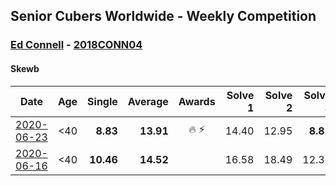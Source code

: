 ## Senior Cubers Worldwide - Weekly Competition
### [Ed Connell](../ed_connell.md) - [2018CONN04](https://www.worldcubeassociation.org/persons/2018CONN04?event=skewb)

#### Skewb

| Date | Age | Single | Average | Awards | Solve 1 | Solve 2 | Solve 3 | Solve 4 | Solve 5 | Video |
| :--: | :--: | --: | --: | :--: | --: | --: | --: | --: | --: | :-- |
| [2020-06-23](../../results/skewb/2020-06-23.md) | <40 | **8.83** | **13.91** | 🔥 ⚡ | 14.40 | 12.95 | **8.83** | 2:47.35 | 14.39 | [Link](https://www.facebook.com/events/1618516681636159/permalink/1623313707823123/) |
| [2020-06-16](../../results/skewb/2020-06-16.md) | <40 | **10.46** | **14.52** |  | 16.58 | 18.49 | 12.33 | 14.65 | **10.46** | [Link](https://www.facebook.com/events/296087658445428/permalink/299496601437867/) |


<!-- Global site tag (gtag.js) - Google Analytics -->
<script async src="https://www.googletagmanager.com/gtag/js?id=UA-86348435-3"></script>
<script>window.dataLayer = window.dataLayer || []; function gtag() {dataLayer.push(arguments);} gtag('js', new Date()); gtag('config', 'UA-86348435-3');</script>
